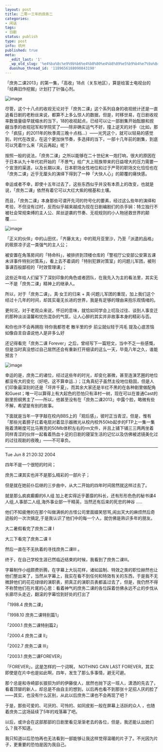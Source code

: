 ```yaml
---
layout: post
title: 二零一三年的庶务二
categories:
- 闲话
tags:
- 日剧
status: publish
type: post
info: 杭州
published: true
meta:
  _edit_last: '1'
  _wp_old_slug: '%e4%ba%8c%e9%9b%b6%e4%b8%80%e4%b8%89%e5%b9%b4%e7%9a%84%e5%ba%b6%e5%8a%a1%e4%ba%8c'
  duoshuo_thread_id: '1189656188090843190'
---
```


「庶务二课2013」的第一集，「高收」18点（关东地区），算是给富士电视台的「经典旧作挖掘」计划打了针强心剂。

![image](http://i3.sinaimg.cn/ent/v/j/r/2013-07-11/U9804P28T3D3962178F326DT20130711175141.jpg)

尽管，这个十八点的收视无论对于「庶务二课」这个系列自身的收视统计还是一直追看日剧的老粉丝来说，都算不上多么惊人的数据，但是，时移世易，在日剧收视率数值量级早就缩水的当下，18的收视起点，已经可以让一部剧集开始酝酿和觊觎当季的收视冠军和学院奖了——除非确实运气不好，撞上逆天的对手（比如，那个「疯狂」的2011年的秋季周三晚十点档...）——光凭这个，就可以轻易的感觉到，时代在改变，在这个更加快节奏，多选择的当下，一部十几年前的剧集，到底可以凭着什么来「风云再起」呢？

按照一般的说法，「庶务二课」之所以能够在二十世纪末一炮打响，很大的原因在于日本从九十年代初开始的「不景气」给广大上班族带来的日益增大的压力需要一个宣泄的渠道，以及长期以来，日本职场女性地位和过于严苛的职场文化恰恰也在「庶务二课」近乎无厘头的演绎下得到了一种「大快人心」的颠覆的痛快感。

幸运或者不幸，即使十五年过去了，这些东西似乎并没有本质上的改变，也就是说，「庶务二课」依然有着它可以大红大紫的根基和土壤。

而且，「庶务二课」本身那些可谓开先河的符号化的要素，经过这么些年的演绎和考验，不但没有过时，反而似乎越来越成为现在日剧编剧们的杀手锏：特立独行不被社会常规束缚的主人公、屌丝逆袭的节奏、无视规则的小人物拯救世界的颠覆……

![image](http://i2.sinaimg.cn/ent/v/j/r/2013-07-11/U9804P28T3D3962178F329DT20130711175141.jpg)

「正义的伙伴」中的山田优，「齐藤太太」中的观月亚里沙，乃至「派遣的品格」的筱原凉子这一类强气的主人公；

被安置在角落房间的「特命科」，被排挤到顶楼仓库的「警视厅公安部公安第五课未详事件特别对策系」，看上去不着调的「特别犯罪对策室」的问题儿军团，被刑事课百般鄙视的「时效管理课」；

这些近年给人们留下了深刻印象的角色或者团队，在我先入为主的看法里，其实无一不是「庶务二课」精神上的继承人。

所以，对于「庶务二课」，真·女王的归来 + 真·问题儿军团的重现，加上我们这个经过十几年的时间，却其实毫无长进的世界，我是有足够的理由来抱乐观情绪的。

更何况，对于老观众来说，怀旧的意味，就恰如同学会上叨及过往、谈到人事变迁的那种淡淡温馨和忧伤混杂的气氛，让人心醉的其实并非故事本身的精彩与否。

和你也许不会再拥抱 待你我都苍老 散半里的步 前尘就似轻于鸿毛 提及心底苦恼 如像自言自语说他人是非多么好

还记得看完「庶务二课 Forever」之后，曾经写下一篇短文，当中不乏一些感慨，但是当时真没想过自己居然还会有重新打开细读的这么一天，毕竟八年之久，谁能预言？

![image](http://i1.s.hjfile.cn/entry/201306/82ec2712-04ca-4a5c-b91b-cd00791173a3.jpg)

幸运的是，庶务二的诸位，经过这些年的时光，却变化甚微，甚至连演艺圈的地位都没有大的变化（好吧，这不算幸运..）；江角真纪子虽然主役地位稳固，但是人们印象最深刻的还是「坪井千夏」，而其余大家还是半红不黑的在各种剧里做配角和Guest；唯一可以算得上有大起色的恐怕只有泽村一树，现在可以在普通Cast的剧里担纲男主了——所以，他甚至没有在「庶务二课2013」中露个脸，略微有些不解，希望是有别的故事。

下面就是当年一字字敲在校内BBS上的「观后感」，彼时正当青涩，但是，惟有「那些光着膀子扛着电扇对着显示器微光从校内校外50kb起步的FTP上一集一集拖着清晰度可比马赛克的50Mb体积左右的rm文件，并且上铺下铺三三两两坐着同样青涩的伙伴一起看着热血十足的日剧的寝室生活的记忆以及仿佛被滤镜美化过的过往观剧的夜晚」——不可辜负。

----

Tue Jun 8 21:20:32 2004

四年不是一个很短的时间；

庶务二课其实也并不是那么精彩的一部片子；

但是就在她前仆后继的三步曲中，从大二开始的四年时间居然就这样过去了。

就是那么疯疯癫癫的6人组 加上老实得近乎萎靡的科长，还有形形色色的秘书课4人组,人事部二人组,海外事业部一干精英，当然还有后来的死忠的神谷 …..

他们不知疲倦的在那个叫做满帆的古怪公司里面嬉笑怒骂,闹出天大的麻烦然后奇迹般的一次次搞定,于是我认识了他们中的每一个人，就仿佛是熟识多年的朋友。

大二暑假看完了庶务二课 I

大三下看完了庶务二课 II

然后一直在不无执着的寻找庶务二课III 。

终于，在自己学校生涯已然临近结束的时候，我看到了庶务二课III。

字幕制作小组颇费折腾，在字幕上大玩花样，诸如监制、特效之类的职位赫然也让他们整出来了，当然从字幕上，我实在看不到任何和特效有关的东西，于是我不无微辞他们的花花绿绿的演职表，把真正的演职员表都盖过去了，但是，我仍然不得不称赞他们在片尾的心思：看着神气的庶务二课的各位踩着仿佛永远不止的步伐从长廊尽头走近，翻滚的字幕恰到好处的打出了

「1998.4 庶务二课」

「1998.10 庶务二课特别篇1」

「2000.1 庶务二课特别篇2」

「2000.4 庶务二课 II」

「2002.7 庶务二课 III」

「2003.1 庶务二课FOREVER」

「FOREVER」，这是怎样的一个词啊， NOTHING CAN LAST FOREVER，其实即使是在片中也是如此啊，四年，发生了那么多事情，避无可避。

那个总是和寺崎部长狼狈为奸的伊藤俊人，居然也抛下这一班人，潇洒的先去了，看着顶替的新人，却总是不由自主的想到，以后再也看不到那张十足招人厌的脸了——其实，也没有什么区别，从此以后庶务二课也不会再现了吧？

于是，那些可爱的、可厌的、可怜的、如同皮影一般在屏幕上活跃的众人 ，也随着庶务二这场延续了5年的戏落幕了吧。

以后，或许会在这部那部的日剧里看见渐渐老去的各位，但是，我还能认出她们么？我不知道。

我只知道以后恐怕再也无法看到一部能够让我这样觉得温暖的片子了。不光因为片子，更重要的恐怕是因为我自己。





